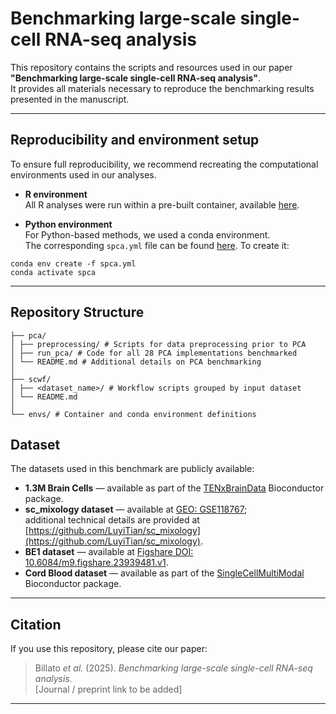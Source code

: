 # Benchmarking large-scale single-cell RNA-seq analysis

This repository contains the scripts and resources used in our paper  
**"Benchmarking large-scale single-cell RNA-seq analysis"**.  
It provides all materials necessary to reproduce the benchmarking results presented in the manuscript.

---

##  Reproducibility and environment setup

To ensure full reproducibility, we recommend recreating the computational environments used in our analyses.

- **R environment**  
  All R analyses were run within a pre-built container, available [here](https://github.com/billila/pca_scwf_paper/blob/main/envs/bioc_3_20_pca_wfsc.def).

- **Python environment**  
  For Python-based methods, we used a conda environment.  
  The corresponding `spca.yml` file can be found [here](https://github.com/billila/pca_scwf_paper/blob/main/envs/spca.yml).
  To create it:  

```
conda env create -f spca.yml
conda activate spca
```

---

## Repository Structure

```
├── pca/
│ ├── preprocessing/ # Scripts for data preprocessing prior to PCA
│ ├── run_pca/ # Code for all 28 PCA implementations benchmarked
│ └── README.md # Additional details on PCA benchmarking
│
├── scwf/
│ ├── <dataset_name>/ # Workflow scripts grouped by input dataset
│ └── README.md
│
└── envs/ # Container and conda environment definitions
```


## Dataset

The datasets used in this benchmark are publicly available:

- **1.3M Brain Cells** — available as part of the [TENxBrainData](https://bioconductor.org/packages/TENxBrainData) Bioconductor package.  
- **sc_mixology dataset** — available at [GEO: GSE118767](https://www.ncbi.nlm.nih.gov/geo/query/acc.cgi?acc=GSE118767);  
  additional technical details are provided at [https://github.com/LuyiTian/sc_mixology](https://github.com/LuyiTian/sc_mixology).  
- **BE1 dataset** — available at [Figshare DOI: 10.6084/m9.figshare.23939481.v1](https://doi.org/10.6084/m9.figshare.23939481.v1).  
- **Cord Blood dataset** — available as part of the [SingleCellMultiModal](https://bioconductor.org/packages/SingleCellMultiModal) Bioconductor package.

---

## Citation

If you use this repository, please cite our paper:

> Billato *et al.* (2025). *Benchmarking large-scale single-cell RNA-seq analysis.*  
> [Journal / preprint link to be added]

---





